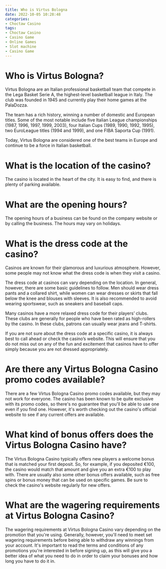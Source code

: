 ```yaml
---
title: Who is Virtus Bologna 
date: 2022-10-05 10:28:48
categories:
- Choctaw Casino
tags:
- Choctaw Casino
- Casino Game
- Online Games
- Slot machine
- Casino Game
---
```



#  Who is Virtus Bologna? 

Virtus Bologna are an Italian professional basketball team that compete in the Lega Basket Serie A, the highest-level basketball league in Italy. The club was founded in 1945 and currently play their home games at the PalaDozza.

The team has a rich history, winning a number of domestic and European titles. Some of the most notable include five Italian League championships (1987, 1996, 1997, 1999, 2003), four Italian Cups (1989, 1990, 1992, 1995), two EuroLeague titles (1994 and 1999), and one FIBA Saporta Cup (1991).

Today, Virtus Bologna are considered one of the best teams in Europe and continue to be a force in Italian basketball.

#  What is the location of the casino? 

The casino is located in the heart of the city. It is easy to find, and there is plenty of parking available.

#  What are the opening hours? 

The opening hours of a business can be found on the company website or by calling the business. The hours may vary on holidays.

#  What is the dress code at the casino? 

Casinos are known for their glamorous and luxurious atmosphere. However, some people may not know what the dress code is when they visit a casino. 

The dress code at casinos can vary depending on the location. In general, however, there are some basic guidelines to follow. Men should wear dress pants and a collared shirt, while women can wear dresses or skirts that fall below the knee and blouses with sleeves. It is also recommended to avoid wearing sportswear, such as sneakers and baseball caps. 

Many casinos have a more relaxed dress code for their players’ clubs. These clubs are generally for people who have been rated as high-rollers by the casino. In these clubs, patrons can usually wear jeans and T-shirts. 

If you are not sure about the dress code at a specific casino, it is always best to call ahead or check the casino’s website. This will ensure that you do not miss out on any of the fun and excitement that casinos have to offer simply because you are not dressed appropriately.

#  Are there any Virtus Bologna Casino promo codes available?

There are a few Virtus Bologna Casino promo codes available, but they may not work for everyone. The casino has been known to be quite exclusive with its promo codes, so there's no guarantee that you'll be able to use one even if you find one. However, it's worth checking out the casino's official website to see if any current offers are available.

# What kind of bonus offers does the Virtus Bologna Casino have?

The Virtus Bologna Casino typically offers new players a welcome bonus that is matched your first deposit. So, for example, if you deposited €100, the casino would match that amount and give you an extra €100 to play with. There are usually also some other bonus offers available, such as free spins or bonus money that can be used on specific games. Be sure to check the casino's website regularly for new offers.

# What are the wagering requirements at Virtus Bologna Casino?

The wagering requirements at Virtus Bologna Casino vary depending on the promotion that you're using. Generally, however, you'll need to meet set wagering requirements before being able to withdraw any winnings from your account. It's important to read the terms and conditions of any promotions you're interested in before signing up, as this will give you a better idea of what you need to do in order to claim your bonuses and how long you have to do it in.